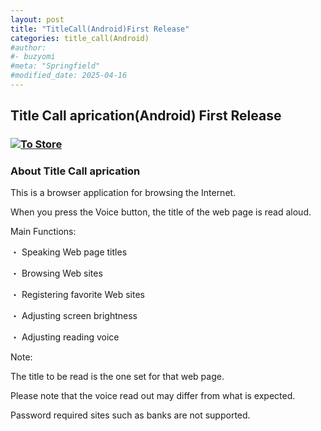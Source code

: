 ```yaml
---
layout: post
title: "TitleCall(Android)First Release"
categories: title_call(Android)
#author:
#- buzyomi
#meta: "Springfield"
#modified_date: 2025-04-16
---
```


[link-3]: https://apple.co/4jAiQKn
[link-6]: https://play.google.com/store/apps/details?id=com.spaceyomi.titlecall

## Title Call aprication(Android) First Release

### [![To Store](/assets/title_call/Ver2.1.1_300px.png)][link-6]

### About Title Call aprication

This is a browser application for browsing the Internet.

When you press the Voice button, the title of the web page is read aloud.

Main Functions:

・ Speaking Web page titles 

・ Browsing Web sites 

・ Registering favorite Web sites 

・ Adjusting screen brightness 

・ Adjusting reading voice


Note: 

The title to be read is the one set for that web page.

Please note that the voice read out may differ from what is expected.

Password required sites such as banks are not supported.
